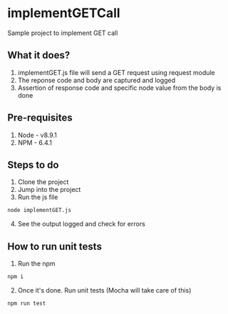 # implementGETCall
Sample project to implement GET call

## What it does?
1. implementGET.js file will send a GET request using request module
2. The reponse code and body are captured and logged
3. Assertion of response code and specific node value from the body is done

## Pre-requisites
1. Node - v8.9.1
2. NPM - 6.4.1

## Steps to do
1. Clone the project
2. Jump into the project
3. Run the js file
```sh
node implementGET.js
```
4. See the output logged and check for errors

## How to run unit tests
1. Run the npm
```sh
npm i
```
2. Once it's done. Run unit tests (Mocha will take care of this)
```sh
npm run test
```

